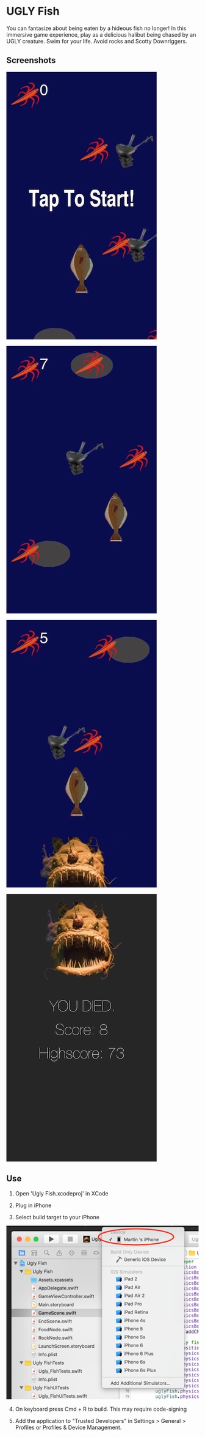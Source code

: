 # UGLY Fish

You can fantasize about being eaten by a hideous fish no longer! 
In this immersive game experience, play as a delicious halibut being chased by 
an UGLY creature. Swim for your life. Avoid rocks and Scotty Downriggers. 
 
## Screenshots

![Screenshot](/doc/start.jpg) 


![Screenshot](/doc/early.jpg)


![Screenshot](/doc/mid.jpg)   


![Screenshot](/doc/end.jpg)

## Use

1. Open 'Ugly Fish.xcodeproj' in XCode

2. Plug in iPhone

3. Select build target to your iPhone

![Screenshot](/doc/installPic.png)

4. On keyboard press Cmd + R to build. This may require code-signing

5. Add the application to "Trusted Developers" in Settings > General > Profiles or Profiles & Device Management. 